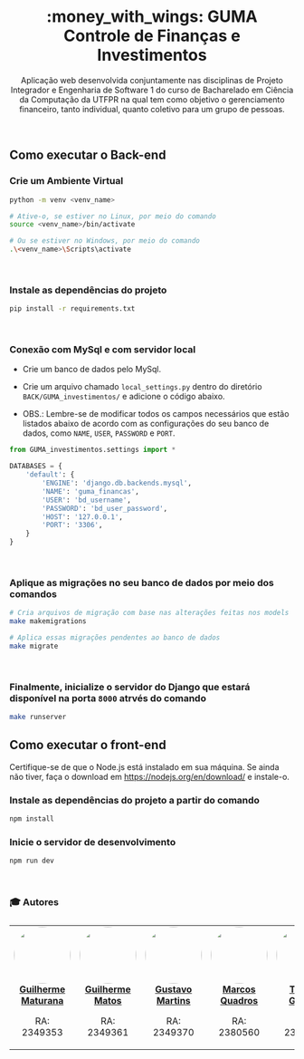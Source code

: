 <h1 align="center">:money_with_wings: GUMA <br> Controle de Finanças e Investimentos </h1>

<p align="center">
Aplicação web desenvolvida conjuntamente nas disciplinas de Projeto Integrador e Engenharia de Software 1 do curso de Bacharelado em Ciência da Computação da UTFPR na qual tem como objetivo o gerenciamento financeiro, tanto individual, quanto coletivo para um grupo de pessoas.
</p>
<br>

## Como executar o Back-end


### Crie um Ambiente Virtual

```bash
python -m venv <venv_name>

# Ative-o, se estiver no Linux, por meio do comando
source <venv_name>/bin/activate

# Ou se estiver no Windows, por meio do comando
.\<venv_name>\Scripts\activate
```
<br>


### Instale as dependências do projeto

```bash
pip install -r requirements.txt
```
<br>


### Conexão com MySql e com servidor local <br>
    
- Crie um banco de dados pelo MySql.

- Crie um arquivo chamado `local_settings.py` dentro do diretório `BACK/GUMA_investimentos/` e adicione o código abaixo.

- OBS.: Lembre-se de modificar todos os campos necessários que estão listados abaixo de acordo com as configurações do seu banco de dados, como `NAME`, `USER`, `PASSWORD` e `PORT`.

```python
from GUMA_investimentos.settings import *

DATABASES = {
    'default': {
        'ENGINE': 'django.db.backends.mysql',
        'NAME': 'guma_financas',
        'USER': 'bd_username',
        'PASSWORD': 'bd_user_password',
        'HOST': '127.0.0.1',
        'PORT': '3306',
    }
}
```
<br>


### Aplique as migrações no seu banco de dados por meio dos comandos

```bash
# Cria arquivos de migração com base nas alterações feitas nos models
make makemigrations

# Aplica essas migrações pendentes ao banco de dados
make migrate
```
<br>

### Finalmente, inicialize o servidor do Django que estará disponível na porta `8000` atrvés do comando

```bash
make runserver
```

## Como executar o front-end <br>

Certifique-se de que o Node.js está instalado em sua máquina. Se ainda não tiver, faça o download em https://nodejs.org/en/download/ e instale-o.

### Instale as dependências do projeto a partir do comando
```bash
npm install
```

### Inicie o servidor de desenvolvimento

```bash
npm run dev
```

<br>

### :mortar_board: Autores

<table style="flex-wrap: wrap; display: flex; align-items: center;  flex-direction: column;" ><tr>

<td align="center"><a href="https://github.com/Fgarm">
 <img style="border-radius: 50%;" src="https://avatars.githubusercontent.com/u/69016293?v=4" width="100px;" alt=""/>
<br />
 <b>Guilherme Maturana</b></a>
 <a href="https://github.com/Fgarm" title="Repositorio Guilherme Maturana"></a>

RA: 2349353</td>


<td align="center"><a href="https://github.com/EdgarVeider">
 <img style="border-radius: 50%;" src="https://avatars.githubusercontent.com/u/87232672?v=4" width="100px;" alt=""/>
<br />
 <b>Guilherme Matos
</b>
 </a> <a href="https://github.com/EdgarVeider" title="Repositorio Guilherme Matos"></a>

RA: 2349361</td>


<td align="center"><a href="https://github.com/GustavoMartinx">
 <img style="border-radius: 50%;" src="https://avatars.githubusercontent.com/u/90780907?v=4" width="100px;" alt=""/>
<br />
 <b>Gustavo Martins</b>
 </a> <a href="https://github.com/GustavoMartinx" title="Repositorio Gustavo"></a>

RA: 2349370</td>

<td align="center"><a href="https://github.com/marcosdquadros">
 <img style="border-radius: 50%;" src="https://avatars.githubusercontent.com/u/98984018?v=4" width="100px;" alt=""/>
<br />
 <b>Marcos Quadros
</b>
 </a> <a href="https://github.com/marcosdquadros" title="Repositorio Marcos Quadros"></a>

RA: 2380560</td>


<td align="center"><a href="https://github.com/thiagogquinto">
 <img style="border-radius: 50%;" src="https://avatars.githubusercontent.com/u/95106865?v=4" width="100px;" alt=""/>
<br />
 <b>Thiago Gariani
</b>
 </a> <a href="https://github.com/thiagogquinto" title="Repositorio Thiago Gariani"></a>

RA: 2388898</td>

</tr></table>
